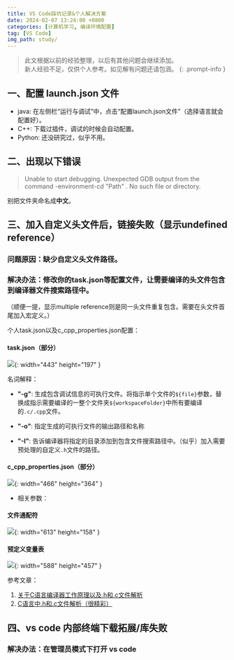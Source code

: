 ```yaml
---
title: VS Code踩坑记录&个人解决方案
date: 2024-02-07 13:24:00 +0800
categories: [计算机学习, 编译环境配置]
tag: [VS Code]
img_path: study/
---
```

> 此文根据以前的经验整理，以后有其他问题会继续添加。  
> 新人经验不足，仅供个人参考。如见解有问题还请包涵。
{: .prompt-info }

## 一、配置 launch.json 文件
- java: 在左侧栏“运行与调试”中，点击“配置launch.json文件”（选择语言就会配置好）。
- C++: 下载过插件，调试的时候会自动配置。
- Python: 还没研究过，似乎不用。

## 二、出现以下错误
> Unable to start debugging. Unexpected GDB output from the command -environment-cd "Path" . No such file or directory.  


别把文件夹命名成**中文**。

## 三、加入自定义头文件后，链接失败（显示undefined reference）
### 问题原因：缺少自定义头文件路径。
### 解决办法：修改你的task.json等配置文件，让需要编译的头文件包含到编译器文件搜索路径中。
（顺便一提，显示multiple reference则是同一头文件重复包含。需要在头文件首尾加入宏定义。）

个人task.json以及c_cpp_properties.json配置：
#### task.json（部分）
![](https://cdn.jsdelivr.net/gh/Makicelse/image/img/study/202402192043490.png){: width="443" height="197" }

名词解释：

- **"-g"**: 生成包含调试信息的可执行文件。将指示单个文件的`${file}`参数，替换成指示需要编译的一整个文件夹`${workspaceFolder}`中所有要编译的`.c/.cpp`文件。

- **"-o"**: 指定生成的可执行文件的输出路径和名称

- **"-I"**: 告诉编译器将指定的目录添加到包含文件搜索路径中。（似乎）加入需要预处理的自定义`.h`文件的路径。

#### c_cpp_properties.json（部分）
![](https://cdn.jsdelivr.net/gh/Makicelse/image/img/study/202402192043494.png){: width="466" height="364" }

- 相关参数：
#### 文件通配符
![](https://cdn.jsdelivr.net/gh/Makicelse/image/img/study/202402192043491.png){: width="613" height="158" }
#### 预定义变量表
![](https://cdn.jsdelivr.net/gh/Makicelse/image/img/study/202402192043492.png){: width="588" height="457" }

参考文章：
1. [关于C语言编译器工作原理以及.h和.c文件解析](https://ain-crad.github.io/2018/12/02/C%E8%AF%AD%E8%A8%80%E7%BC%96%E8%AF%91%E8%BF%9E%E6%8E%A5%E8%BF%87%E7%A8%8B%E4%BB%A5%E5%8F%8A-h%E5%92%8C-c%E6%96%87%E4%BB%B6%E8%A7%A3%E6%9E%90/)
2. [C语言中.h和.c文件解析（很精彩）](https://www.cnblogs.com/laojie4321/archive/2012/03/30/2425015.html)  

## 四、vs code 内部终端下载拓展/库失败

### 解决办法：在管理员模式下打开 vs code   

